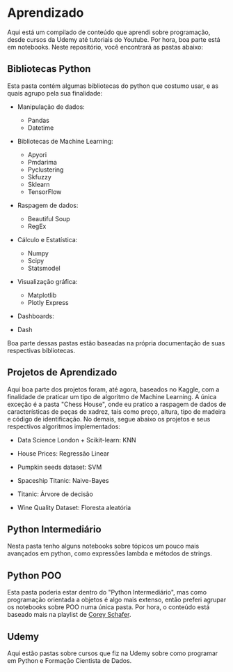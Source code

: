 # Aprendizado
Aqui está um compilado de conteúdo que aprendi sobre programação, desde cursos da Udemy até tutoriais do Youtube. Por hora, boa parte está em notebooks. Neste repositório, você encontrará as pastas abaixo:

## Bibliotecas Python
Esta pasta contém algumas bibliotecas do python que costumo usar, e as quais agrupo pela sua finalidade:

- Manipulação de dados:
  - Pandas
  - Datetime

- Bibliotecas de Machine Learning:
  - Apyori
  - Pmdarima
  - Pyclustering
  - Skfuzzy
  - Sklearn
  - TensorFlow

- Raspagem de dados:
  - Beautiful Soup
  - RegEx

- Cálculo e Estatística:
  - Numpy
  - Scipy
  - Statsmodel

- Visualização gráfica:
  - Matplotlib
  - Plotly Express

- Dashboards:
 - Dash

Boa parte dessas pastas estão baseadas na própria documentação de suas respectivas bibliotecas.

## Projetos de Aprendizado
Aqui boa parte dos projetos foram, até agora, baseados no Kaggle, com a finalidade de praticar um tipo de algoritmo de Machine Learning. A única exceção é a pasta "Chess House", onde eu pratico a raspagem de dados de características de peças de xadrez, tais como preço, altura, tipo de madeira e código de identificação. No demais, segue abaixo os projetos e seus respectivos algoritmos implementados:

- Data Science London + Scikit-learn: KNN

- House Prices: Regressão Linear

- Pumpkin seeds dataset: SVM

- Spaceship Titanic: Naive-Bayes

- Titanic: Árvore de decisão

- Wine Quality Dataset: Floresta aleatória

## Python Intermediário
Nesta pasta tenho alguns notebooks sobre tópicos um pouco mais avançados em python, como expressões lambda e métodos de strings.

## Python POO
Esta pasta poderia estar dentro do "Python Intermediário", mas como programação orientada a objetos é algo mais extenso, então preferi agrupar os notebooks sobre POO numa única pasta. Por hora, o conteúdo está baseado mais na playlist de [Corey Schafer](https://www.youtube.com/playlist?list=PL-osiE80TeTsqhIuOqKhwlXsIBIdSeYtc).

## Udemy
Aqui estão pastas sobre cursos que fiz na Udemy sobre como programar em Python e Formação Cientista de Dados.
